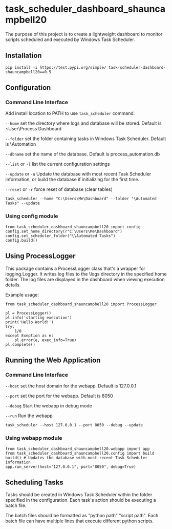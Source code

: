 # task_scheduler_dashboard_shauncampbell20

The purpose of this project is to create a lightweight dashboard to monitor scripts scheduled and executed by Windows Task Scheduler.

## Installation

```pip install -i https://test.pypi.org/simple/ task-scheduler-dashboard-shauncampbell20==0.5```

## Configuration

### Command Line Interface

Add install location to PATH to use `task_scheduler` command.

`--home` set the directory where logs and database will be stored. Default is ~User\Process Dashboard

`--folder` set the folder containing tasks in Windows Task Scheduler. Default is \\Automation

`--dbname` set the name of the database. Default is process_automation.db

`--list` or `-l` list the current configuration settings

`--update` or `-u` Update the database with most recent Task Scheduler information, or build the database if initializing for the first time.

`--reset` or `-r` force reset of database (clear tables)

```
task_scheduler --home "C:\Users\Me\Dashboard" --folder "\Automated Tasks" --update
```

### Using config module

```
from task_scheduler_dashboard_shauncampbell20 import config
config.set_home_directory(r"C:\Users\Me\Dashboard")
config.set_scheduler_folder("\\Automated Tasks")
config.build()
```

## Using ProcessLogger

This package contains a ProcessLogger class that's a wrapper for logging.Logger. It writes log files to the \logs directory in the specified home folder. The log files are displayed in the dashboard when viewing execution details.

Example usage:

```
from task_scheduler_dashboard_shauncampbell20 import ProcessLogger

pl = ProcessLogger()
pl.info('starting execution')
print('Hello World!')
try:
	1/0
except Exeption as e:
	pl.error(e, exec_info=True)
pl.complete()
```

## Running the Web Application

### Command Line Interface

`--host` set the host domain for the webapp. Default is 127.0.0.1

`--port` set the port for the webapp. Default is 8050

`--debug` Start the webapp in debug mode

`--run` Run the webapp

```
task_scheduler --host 127.0.0.1 --port 8050 --debug --update
```

### Using webapp module

```
from task_scheduler_dashboard_shauncampbell20.webapp import app
from task_scheduler_dashboard_shauncampbell20.config import build
build() # Updates the database with most recent Task Scheduler information
app.run_server(host="127.0.0.1", port="8050", debug=True)
```

## Scheduling Tasks

Tasks should be created in Windows Task Scheduler within the folder specified in the configuration. Each task's action should be executing a batch file.

The batch files should be formatted as "python path" "script path". Each batch file can have multiple lines that execute different python scripts.

